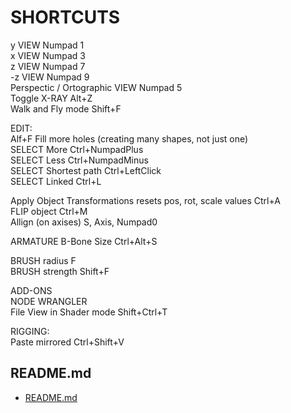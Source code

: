 # SHORTCUTS  
  
y VIEW		Numpad 1  
x VIEW		Numpad 3  
z VIEW		Numpad 7  
-z VIEW		Numpad 9  
Perspectic / Ortographic VIEW		Numpad 5  
Toggle X-RAY		Alt+Z  
Walk and Fly mode		Shift+F  
		  
EDIT:		  
Alf+F		Fill more holes (creating many shapes, not just one)  
SELECT More		Ctrl+NumpadPlus  
SELECT Less		Ctrl+NumpadMinus  
SELECT Shortest path		Ctrl+LeftClick  
SELECT Linked		Ctrl+L  
		  
Apply Object Transformations	resets pos, rot, scale values	Ctrl+A  
FLIP object		Ctrl+M  
Allign (on axises)		S, Axis, Numpad0  
		  
ARMATURE B-Bone Size		Ctrl+Alt+S  
		  
BRUSH radius		F  
BRUSH strength		Shift+F  
		  
ADD-ONS		  
NODE WRANGLER		  
File View	in Shader mode	Shift+Ctrl+T  
		  
RIGGING:		  
Paste mirrored		Ctrl+Shift+V  
## README.md  
*	[README.md](./README.md)  

